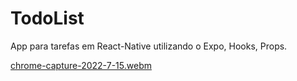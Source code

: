 # TodoList
App para tarefas em React-Native utilizando o Expo, Hooks, Props.


[chrome-capture-2022-7-15.webm](https://user-images.githubusercontent.com/106246945/184757303-effa7b3f-a0a6-4f4d-8cdb-1bf2a2525b60.webm)
